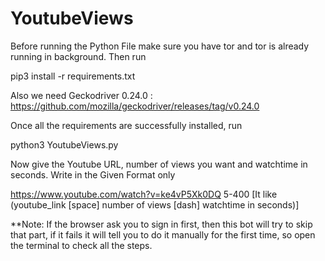 # YoutubeViews

Before running the Python File make sure you have tor and tor is already running in background. Then run

pip3 install -r requirements.txt

Also we need Geckodriver 0.24.0 : https://github.com/mozilla/geckodriver/releases/tag/v0.24.0


Once all the requirements are successfully installed, run

python3 YoutubeViews.py

Now give the Youtube URL, number of views you want and watchtime in seconds. Write in the Given Format only

https://www.youtube.com/watch?v=ke4vP5Xk0DQ 5-400 [It like (youtube_link [space] number of views [dash] watchtime in seconds)]

**Note: If the browser ask you to sign in first, then this bot will try to skip that part, if it fails it will tell you to do it manually for the first time, so open the terminal to check all the steps.
